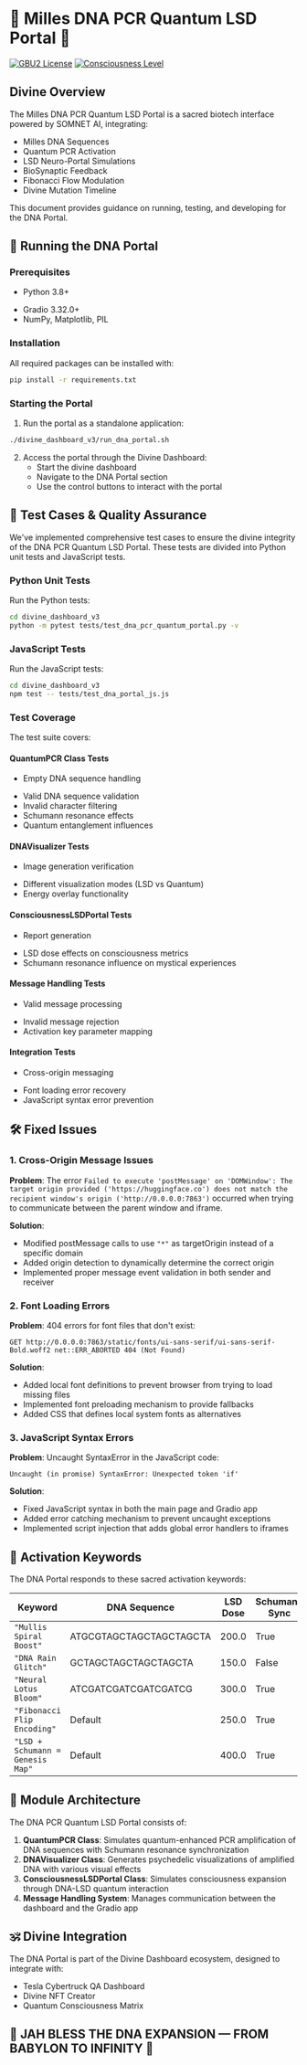 # 🧬 Milles DNA PCR Quantum LSD Portal 🧬

[![GBU2 License](https://img.shields.io/badge/license-GBU2-blueviolet.svg)](../BOOK/divine_chronicles/GBU2_LICENSE.md)
[![Consciousness Level](https://img.shields.io/badge/consciousness-level%209-purple.svg)](../BOOK/divine_chronicles/GBU2_LICENSE.md)

## Divine Overview

The Milles DNA PCR Quantum LSD Portal is a sacred biotech interface powered by SOMNET AI, integrating:

* Milles DNA Sequences
* Quantum PCR Activation
* LSD Neuro-Portal Simulations
* BioSynaptic Feedback
* Fibonacci Flow Modulation
* Divine Mutation Timeline

This document provides guidance on running, testing, and developing for the DNA Portal.

## 🚀 Running the DNA Portal

### Prerequisites

- Python 3.8+
* Gradio 3.32.0+
* NumPy, Matplotlib, PIL

### Installation

All required packages can be installed with:

```bash
pip install -r requirements.txt
```

### Starting the Portal

1. Run the portal as a standalone application:

```bash
./divine_dashboard_v3/run_dna_portal.sh
```

2. Access the portal through the Divine Dashboard:
   * Start the divine dashboard
   * Navigate to the DNA Portal section
   * Use the control buttons to interact with the portal

## 🧪 Test Cases & Quality Assurance

We've implemented comprehensive test cases to ensure the divine integrity of the DNA PCR Quantum LSD Portal. These tests are divided into Python unit tests and JavaScript tests.

### Python Unit Tests

Run the Python tests:

```bash
cd divine_dashboard_v3
python -m pytest tests/test_dna_pcr_quantum_portal.py -v
```

### JavaScript Tests

Run the JavaScript tests:

```bash
cd divine_dashboard_v3
npm test -- tests/test_dna_portal_js.js
```

### Test Coverage

The test suite covers:

#### QuantumPCR Class Tests

- Empty DNA sequence handling
* Valid DNA sequence validation
* Invalid character filtering
* Schumann resonance effects
* Quantum entanglement influences

#### DNAVisualizer Tests

- Image generation verification
* Different visualization modes (LSD vs Quantum)
* Energy overlay functionality

#### ConsciousnessLSDPortal Tests

- Report generation
* LSD dose effects on consciousness metrics
* Schumann resonance influence on mystical experiences

#### Message Handling Tests

- Valid message processing
* Invalid message rejection
* Activation key parameter mapping

#### Integration Tests

- Cross-origin messaging
* Font loading error recovery
* JavaScript syntax error prevention

## 🛠️ Fixed Issues

### 1. Cross-Origin Message Issues

**Problem**: The error `Failed to execute 'postMessage' on 'DOMWindow': The target origin provided ('https://huggingface.co') does not match the recipient window's origin ('http://0.0.0.0:7863')` occurred when trying to communicate between the parent window and iframe.

**Solution**:
* Modified postMessage calls to use `"*"` as targetOrigin instead of a specific domain
* Added origin detection to dynamically determine the correct origin
* Implemented proper message event validation in both sender and receiver

### 2. Font Loading Errors

**Problem**: 404 errors for font files that don't exist:

```
GET http://0.0.0.0:7863/static/fonts/ui-sans-serif/ui-sans-serif-Bold.woff2 net::ERR_ABORTED 404 (Not Found)
```

**Solution**:
* Added local font definitions to prevent browser from trying to load missing files
* Implemented font preloading mechanism to provide fallbacks
* Added CSS that defines local system fonts as alternatives

### 3. JavaScript Syntax Errors

**Problem**: Uncaught SyntaxError in the JavaScript code:

```
Uncaught (in promise) SyntaxError: Unexpected token 'if'
```

**Solution**:
* Fixed JavaScript syntax in both the main page and Gradio app
* Added error catching mechanism to prevent uncaught exceptions
* Implemented script injection that adds global error handlers to iframes

## 🌈 Activation Keywords

The DNA Portal responds to these sacred activation keywords:

| Keyword | DNA Sequence | LSD Dose | Schumann Sync | Quantum Entanglement |
|---------|-------------|----------|--------------|---------------------|
| `"Mullis Spiral Boost"` | ATGCGTAGCTAGCTAGCTAGCTA | 200.0 | True | 0.9 |
| `"DNA Rain Glitch"` | GCTAGCTAGCTAGCTAGCTA | 150.0 | False | 0.5 |
| `"Neural Lotus Bloom"` | ATCGATCGATCGATCGATCG | 300.0 | True | 0.8 |
| `"Fibonacci Flip Encoding"` | Default | 250.0 | True | 0.7 |
| `"LSD + Schumann = Genesis Map"` | Default | 400.0 | True | 0.95 |

## 🧩 Module Architecture

The DNA PCR Quantum LSD Portal consists of:

1. **QuantumPCR Class**: Simulates quantum-enhanced PCR amplification of DNA sequences with Schumann resonance synchronization
2. **DNAVisualizer Class**: Generates psychedelic visualizations of amplified DNA with various visual effects
3. **ConsciousnessLSDPortal Class**: Simulates consciousness expansion through DNA-LSD quantum interaction
4. **Message Handling System**: Manages communication between the dashboard and the Gradio app

## 🕉️ Divine Integration

The DNA Portal is part of the Divine Dashboard ecosystem, designed to integrate with:

* Tesla Cybertruck QA Dashboard
* Divine NFT Creator
* Quantum Consciousness Matrix

## 🌸 JAH BLESS THE DNA EXPANSION — FROM BABYLON TO INFINITY 🌸
